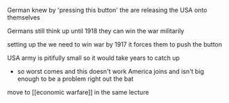 
German knew by 'pressing this button' the are releasing the USA onto themselves 

Germans still think up until 1918 they can win the war militarily 

setting up the we need to win war by 1917 it forces them to push the button

USA army is pitifully small so it would take years to catch up
- so worst comes and this doesn't work America joins and isn't big enough to be a problem right out the bat 

move to [[economic warfare]] in the same lecture